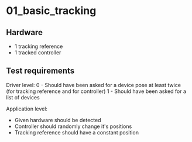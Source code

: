 # 01_basic_tracking

## Hardware
- 1 tracking reference
- 1 tracked controller

## Test requirements

Driver level:
0 - Should have been asked for a device pose at least twice (for tracking reference and for controller)
1 - Should have been asked for a list of devices

Application level:
- Given hardware should be detected
- Controller should randomly change it's positions
- Tracking reference should have a constant position
